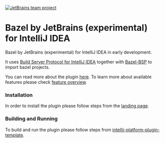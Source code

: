 [![JetBrains team project](http://jb.gg/badges/team.svg)](https://confluence.jetbrains.com/display/ALL/JetBrains+on+GitHub)
# Bazel by JetBrains (experimental) for IntelliJ IDEA

<!-- Plugin description -->
Bazel by JetBrains (experimental) for IntelliJ IDEA in early development.

It uses [Build Server Protocol for IntelliJ IDEA](https://plugins.jetbrains.com/plugin/20329-build-server-protocol) 
together with [Bazel-BSP](https://github.com/JetBrains/bazel-bsp) to import bazel projects. 

You can read more about the plugin [here](https://lp.jetbrains.com/new-bazel-plugin/).
To learn more about available features please check [feature overview](https://docs.google.com/document/d/1035jfgffqD-A-LHoIE-YPFqrkKaWiRyJtuI0KRsQ-XA/edit#heading=h.ipyhfonwir0z).

### Installation

In order to install the plugin please follow steps from the [landing page](https://lp.jetbrains.com/new-bazel-plugin/).


### Building and Running

To build and run the plugin please follow steps from [intellij-platform-plugin-template](https://github.com/JetBrains/intellij-platform-plugin-template#predefined-rundebug-configurations).
<!-- Plugin description end -->
